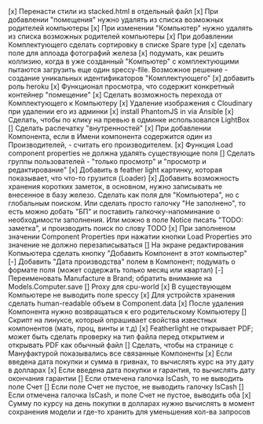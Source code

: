 [x] Перенасти стили из stacked.html в отдельный файл
[x] При добавлении "помещения" нужно удалять из списка возможных родителей компьютеры
[x] При изменении "Компьютер" нужно удалять из списка возможных родителей компьютеры
[x] При добавлении Комплектующего сделать сортировку в списке Spare type
[x] сделать поле для аплоада фотографий железа
[x] подумать, как решить коллизию, когда в уже созданный "Компьютер" с комплектующими пытаются загрузить еще один speccy-file.
    Возможное решение - создание уникальных идентификаторов "Комплектующего"
[x] добавить роль heroku
[x] Функционал просмотра, что содержит конкретный контейнер "помещение"
[x] Сделать возможность перехода от Комплектующего к Компьютеру
[x] Удаление изображения с Cloudinary при удалении его из админки
[x] install PhantomJS in via Ansible
[x] Сделать, чтобы по клику на превью в одминке использовался LightBox
[] Сделать распечатку "внутренностей"
[x] При добавлении Компонента, если в Имени компонента содержится один из Производителей, - считать его производителем.
[x] Функция Load component properties не должна удалять существующие поля
[] Сделать группы пользователей - "только просмотр" и "просмотр и редактирование"
[x] Добавить в feather light картинку, которая показывает, что что-то грузится (Loader)
[x] Добавить возможность хранения коротких заметок, в основном, нужно записывать не внесенное в базу железо. Сделать как поля 
   для "Компьютера", но с глобальным поиском. Или сделать просто галочку "Не заполнено", то есть можно добать "БП" и поставить 
   галкочку-напоминание о необходимости заполнения.
   Или можно в поле Notice писать "TODO: заметка",  и производить поиск по слову TODO
[x] При заполненом значении Component Properties при нажатии кнопки Load Properties это значение не должно перезаписываться
[] На экране редактирования Копмьютера сделать кнопку "Добавить Компонент в этот компьютер"
[-] Добавить "Дата производства" полем в Компонент; подумать о формате поля (может содержать только месяц или квартал)
[-] Переименовать Manufacture в Brand; обратить внимание на Models.Computer.save
[] Proxy для cpu-world
[x] В существующем Компьютере не выводить поле speccy
[x] Для устройств хранения сделать human-readable объем в Component.data
[x] После удаления Компонента нужно возвращаться к его родительскому Компьютеру
[] Скрипт на линуксе, который опрашивает свойства известных компонентов (мать, проц, винты и т.д)
[x] Featherlight не открывает PDF; может быть сделать проверку на тип файла перед открытием и открывать PDF как обычный файл
[] Сделать, чтобы на странице с Мануфактурой показывались все связанные Компоненты
[x] Если введена дата покупки и сумма в гривнах, то вычислять курс на эту дату в долларах
[x] Если введена дата покупки и гарантия, то вычислять дату окончания гарантии
[] Если отмечена галочка IsCash, то не выводить поле Счет
[] Если поле Счет не пустое, не выводить галочку IsCash
[] Если отмечена галочка IsCash, и поле Счет не пустое, выводить оба
[x] Сумму по курсу на день покупки в долларах нужно вычислять в момент сохранения модели и где-то хранить для уменьшения кол-ва запросов 
